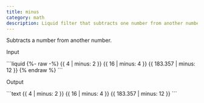 ```yaml
---
title: minus
category: math
description: Liquid filter that subtracts one number from another number.
---
```


Subtracts a number from another number.

<p class="code-label">Input</p>
```liquid
{%- raw -%}
{{ 4 | minus: 2 }}
{{ 16 | minus: 4 }}
{{ 183.357 | minus: 12 }}
{% endraw %}
```

<p class="code-label">Output</p>
```text
{{ 4 | minus: 2 }}
{{ 16 | minus: 4 }}
{{ 183.357 | minus: 12 }}
```
